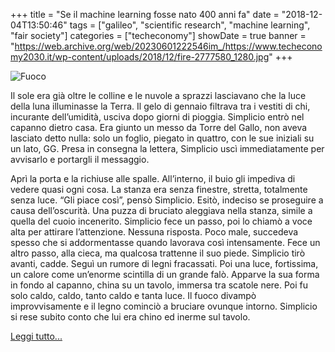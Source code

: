 +++
title = "Se il machine learning fosse nato 400 anni fa"
date = "2018-12-04T13:50:46"
tags = ["galileo", "scientific research", "machine learning", "fair society"]
categories = ["techeconomy"]
showDate = true
banner = "https://web.archive.org/web/20230601222546im_/https://www.techeconomy2030.it/wp-content/uploads/2018/12/fire-2777580_1280.jpg"
+++

![Fuoco](https://web.archive.org/web/20230601222546im_/https://www.techeconomy2030.it/wp-content/uploads/2018/12/fire-2777580_1280.jpg)

Il sole era già oltre le colline e le nuvole a sprazzi lasciavano che la luce della luna illuminasse la Terra. Il gelo di gennaio filtrava tra i vestiti di chi, incurante dell’umidità, usciva dopo giorni di pioggia. Simplicio entrò nel capanno dietro casa. Era giunto un messo da Torre del Gallo, non aveva lasciato detto nulla: solo un foglio, piegato in quattro, con le sue iniziali su un lato, GG. Presa in consegna la lettera, Simplicio uscì immediatamente per avvisarlo e portargli il messaggio.

Aprì la porta e la richiuse alle spalle. All’interno, il buio gli impediva di vedere quasi ogni cosa. La stanza era senza finestre, stretta, totalmente senza luce. “Gli piace così”, pensò Simplicio. Esitò, indeciso se proseguire a causa dell’oscurità. Una puzza di bruciato aleggiava nella stanza, simile a quella del cuoio incenerito. Simplicio fece un passo, poi lo chiamò a voce alta per attirare l’attenzione. Nessuna risposta. Poco male, succedeva spesso che si addormentasse quando lavorava così intensamente. Fece un altro passo, alla cieca, ma qualcosa trattenne il suo piede. Simplicio tirò avanti, cadde. Seguì un rumore di legni fracassati. Poi una luce, fortissima, un calore come un’enorme scintilla di un grande falò. Apparve la sua forma in fondo al capanno, china su un tavolo, immersa tra scatole nere. Poi fu solo caldo, caldo, tanto caldo e tanta luce. Il fuoco divampò improvvisamente e il legno cominciò a bruciare ovunque intorno. Simplicio si rese subito conto che lui era chino ed inerme sul tavolo.

[Leggi tutto...](https://web.archive.org/web/20230202085545/https://www.techeconomy2030.it/2018/12/04/storia-di-un-machine-learning-di-400-anni-fa/)
